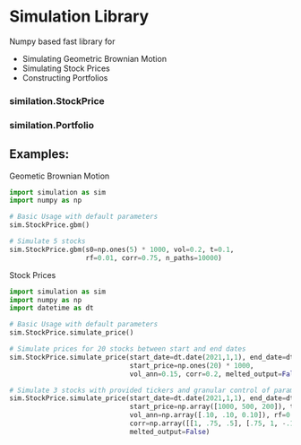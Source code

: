 # Simulation Library
Numpy based fast library for  
* Simulating Geometric Brownian Motion
* Simulating Stock Prices
* Constructing Portfolios 

### similation.StockPrice


### similation.Portfolio

## Examples:
Geometic Brownian Motion
```python
import simulation as sim 
import numpy as np

# Basic Usage with default parameters 
sim.StockPrice.gbm()

# Simulate 5 stocks
sim.StockPrice.gbm(s0=np.ones(5) * 1000, vol=0.2, t=0.1, 
                   rf=0.01, corr=0.75, n_paths=10000)

```

Stock Prices
```python
import simulation as sim 
import numpy as np
import datetime as dt

# Basic Usage with default parameters 
sim.StockPrice.simulate_price()

# Simulate prices for 20 stocks between start and end dates 
sim.StockPrice.simulate_price(start_date=dt.date(2021,1,1), end_date=dt.date(2022,1,1),
                              start_price=np.ones(20) * 1000,
                              vol_ann=0.15, corr=0.2, melted_output=False)

# Simulate 3 stocks with provided tickers and granular control of parameters
sim.StockPrice.simulate_price(start_date=dt.date(2021,1,1), end_date=dt.date(2025,1,1),
                              start_price=np.array([1000, 500, 200]), ticker=['AAPL', 'FB', 'GOOG'],
                              vol_ann=np.array([.10, .10, 0.10]), rf=0.01,
                              corr=np.array([[1, .75, .5], [.75, 1, -.10], [.5, -.1, 1]]),
                              melted_output=False)



```